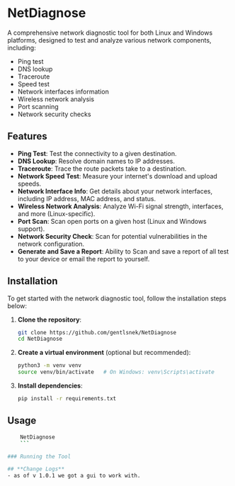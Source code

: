 # NetDiagnose

A comprehensive network diagnostic tool for both Linux and Windows platforms, designed to test and analyze various network components, including:

- Ping test
- DNS lookup
- Traceroute
- Speed test
- Network interfaces information
- Wireless network analysis
- Port scanning
- Network security checks

## Features

- **Ping Test**: Test the connectivity to a given destination.
- **DNS Lookup**: Resolve domain names to IP addresses.
- **Traceroute**: Trace the route packets take to a destination.
- **Network Speed Test**: Measure your internet's download and upload speeds.
- **Network Interface Info**: Get details about your network interfaces, including IP address, MAC address, and status.
- **Wireless Network Analysis**: Analyze Wi-Fi signal strength, interfaces, and more (Linux-specific).
- **Port Scan**: Scan open ports on a given host (Linux and Windows support).
- **Network Security Check**: Scan for potential vulnerabilities in the network configuration.
- **Generate and Save a Report**: Ability to Scan and save a report of all test to your device or email the report to yourself.
## Installation

To get started with the network diagnostic tool, follow the installation steps below:

1. **Clone the repository**:
    ```bash
    git clone https://github.com/gentlsnek/NetDiagnose
    cd NetDiagnose
    ```

2. **Create a virtual environment** (optional but recommended):
    ```bash
    python3 -m venv venv
    source venv/bin/activate   # On Windows: venv\Scripts\activate
    ```

3. **Install dependencies**:
    ```bash
    pip install -r requirements.txt
    ```

## Usage
```bash
    NetDiagnose
    ```

### Running the Tool

## **Change Logs**
- as of v 1.0.1 we got a gui to work with.
